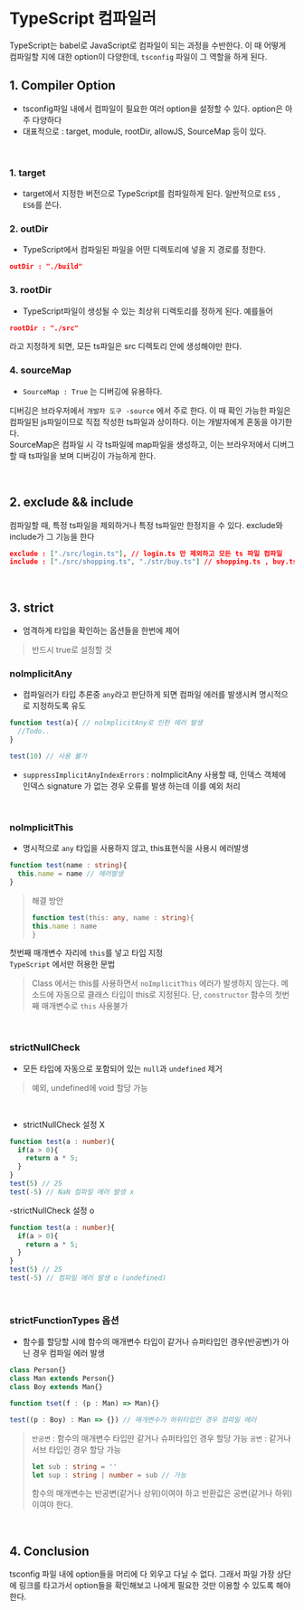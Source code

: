 # TypeScript 컴파일러

TypeScript는 babel로 JavaScript로 컴파일이 되는 과정을 수반한다. 이 때 어떻게 컴파일할 지에 대한 option이 다양한데, `tsconfig` 파일이 그 역할을 하게 된다.

## 1. Compiler Option
- tsconfig파일 내에서 컴파일이 필요한 여러 option을 설정할 수 있다. option은 아주 다양하다
- 대표적으로 : target, module, rootDir, allowJS, SourceMap 등이 있다.

<br>

### 1. target
- target에서 지정한 버전으로 TypeScript를 컴파일하게 된다. 일반적으로 `ES5` , `ES6`를 쓴다.

### 2. outDir
- TypeScript에서 컴파일된 파일을 어떤 디렉토리에 넣을 지 경로를 정한다.

```json
outDir : "./build"
```

### 3. rootDir
- TypeScript파일이 생성될 수 있는 최상위 디렉토리를 정하게 된다. 예를들어

```json
rootDir : "./src"
```

라고 지정하게 되면, 모든 ts파일은 src 디렉토리 안에 생성해야만 한다.

### 4. sourceMap
- `SourceMap : True` 는 디버깅에 유용하다.
  
디버깅은 브라우저에서 `개발자 도구 -source` 에서 주로 한다. 이 때 확인 가능한 파일은 컴파일된 js파일이므로 직접 작성한 ts파일과 상이하다. 이는 개발자에게 혼동을 야기한다.  
SourceMap은 컴파일 시 각 ts파일에 map파일을 생성하고, 이는 브라우저에서 디버그할 때 ts파일을 보며 디버깅이 가능하게 한다.

<br>

## 2. exclude && include
컴파일할 때, 특정 ts파일을 제외하거나 특정 ts파일만 한정지을 수 있다. exclude와 include가 그 기능을 한다
```json
exclude : ["./src/login.ts"], // login.ts 만 제외하고 모든 ts 파일 컴파일
include : ["./src/shopping.ts", "./str/buy.ts"] // shopping.ts , buy.ts만 컴파일
```

<br>


## 3. strict
- 엄격하게 타입을 확인하는 옵션들을 한번에 제어 
> 반드시 true로 설정할 것

### nolmplicitAny
- 컴파일러가 타입 추론중 `any`라고 판단하게 되면 컴파일 에러를 발생시켜 명시적으로 지정하도록 유도
  
```ts
function test(a){ // nolmplicitAny로 인한 에러 발생
  //Todo..
}

test(10) // 사용 불가
```

- `suppressImplicitAnyIndexErrors` : noImplicitAny 사용할 때, 인덱스 객체에 인덱스 signature 가 없는 경우 오류를 발생 하는데 이를 예외 처리

<br>

### nolmplicitThis 
- 명시적으로 `any` 타입을 사용하지 않고, this표현식을 사용시 에러발생
  
```ts
function test(name : string){
  this.name = name // 에러발생
}
```

> 해결 방안
> ```ts
> function test(this: any, name : string){
> this.name : name
> }
> ```
 
첫번째 매개변수 자리에 `this`를 넣고 타입 지정  
`TypeScript` 에서만 허용한 문법

> Class 에서는 this를 사용하면서 `noImplicitThis` 에러가 발생하지 않는다.
> 메소드에 자동으로 클래스 타입이 this로 지정된다.
> 단, `constructor` 함수의 첫번째 매개변수로 `this` 사용불가

<br>

### strictNullCheck
- 모든 타입에 자동으로 포함되어 있는 `null`과 `undefined` 제거
> 예외, undefined에 void 할당 가능

<br>

- strictNullCheck 설정 X
  
```ts
function test(a : number){
  if(a > 0){
    return a * 5;
  }
}
test(5) // 25
test(-5) // NaN 컴파일 에러 발생 x
```

-strictNullCheck 설정 o
```ts
function test(a : number){
  if(a > 0){
    return a * 5;
  }
}
test(5) // 25
test(-5) // 컴파일 에러 발생 o (undefined)
```

<br>

### strictFunctionTypes 옵션
- 함수를 할당할 시에 함수의 매개변수 타입이 같거나 슈퍼타입인 경우(반공변)가 아닌 경우 컴파일 에러 발생

```ts
class Person{}
class Man extends Person{}
class Boy extends Man{}

function tset(f : (p : Man) => Man){}

test((p : Boy) : Man => {}) // 매개변수가 하위타입인 경우 컴파일 에러
```

> `반공변` : 함수의 매개변수 타입만 같거나 슈퍼타입인 경우 할당 가능
> `공변` : 같거나 서브 타입인 경우 할당 가능
> ```ts
> let sub : string = ''
> let sup : string | number = sub // 가능
> ```
> 함수의 매개변수는 반공변(같거나 상위)이여야 하고 반환값은 공변(같거나 하위)이여야 한다.


<br>

## 4. Conclusion
tsconfig 파일 내에 option들을 머리에 다 외우고 다닐 수 없다. 그래서 파일 가장 상단에 링크를 타고가서 option들을 확인해보고 나에게 필요한 것만 이용할 수 있도록 해야한다.
